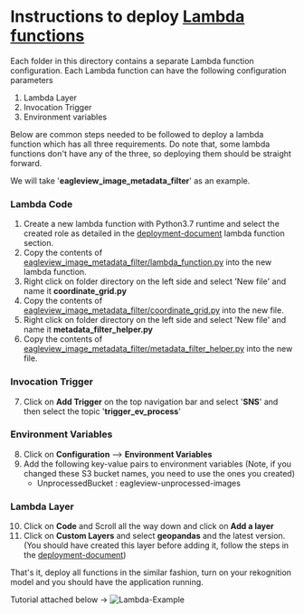 # Instructions to deploy [Lambda functions](https://aws.amazon.com/lambda/)

Each folder in this directory contains a separate Lambda function configuration. Each Lambda function can have the following configuration parameters
1.  Lambda Layer 
2.  Invocation Trigger
3.  Environment variables

Below are common steps needed to be followed to deploy a lambda function which has all three requirements. Do note that, some lambda functions don't have any of the three, so deploying them should be straight forward.

We will take '**eagleview_image_metadata_filter**' as an example.
### Lambda Code
1.  Create a new lambda function with Python3.7 runtime and select the created role as detailed in the [deployment-document](../docs/deployment.md) lambda function section.
2.  Copy the contents of [eagleview_image_metadata_filter/lambda_function.py](./eagleview_image_metadata_filter/lambda_function.py) into the new lambda function.
3.  Right click on folder directory on the left side and select 'New file' and name it **coordinate_grid.py**
4.  Copy the contents of [eagleview_image_metadata_filter/coordinate_grid.py](./eagleview_image_metadata_filter/coordinate_grid.py) into the new file.
5.  Right click on folder directory on the left side and select 'New file' and name it **metadata_filter_helper.py**
6.  Copy the contents of [eagleview_image_metadata_filter/metadata_filter_helper.py](./eagleview_image_metadata_filter/metadata_filter_helper.py) into the new file.
### Invocation Trigger
7.  Click on **Add Trigger** on the top navigation bar and select '**SNS**' and then select the topic '**trigger_ev_process**'
### Environment Variables
8.  Click on **Configuration** --> **Environment Variables**
9.  Add the following key-value pairs to environment variables (Note, if you changed these S3 bucket names, you need to use the ones you created)
    - UnprocessedBucket : eagleview-unprocessed-images
### Lambda Layer
10. Click on **Code** and Scroll all the way down and click on **Add a layer**
11. Click on **Custom Layers** and select **geopandas** and the latest version. (You should have created this layer before adding it, follow the steps in the [deployment-document](../docs/deployment.md))

That's it, deploy all functions in the similar fashion, turn on your rekognition model and you should have the application running.

Tutorial attached below ->
![Lambda-Example](../images/lambda-example.gif)